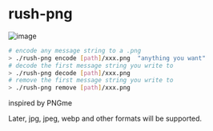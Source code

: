 # rush-png
![image](https://user-images.githubusercontent.com/11088646/193095975-027fc92c-bcd3-4538-a90e-82f793767a1f.png)


```bash
# encode any message string to a .png
> ./rush-png encode [path]/xxx.png  "anything you want"
# decode the first message string you write to 
> ./rush-png decode [path]/xxx.png  
# remove the first message string you write to
> ./rush-png remove [path]/xxx.png  
```


inspired by PNGme

Later, jpg, jpeg, webp and other formats will be supported.


